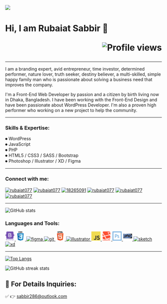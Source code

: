 ![](https://scontent.fdac5-2.fna.fbcdn.net/v/t39.30808-6/274334206_1898743936993353_7796354816690215051_n.jpg?stp=dst-jpg_p180x540&_nc_cat=103&ccb=1-5&_nc_sid=730e14&_nc_eui2=AeFkEsISnCH1xaIJn_eiDp5n1uDCS1v_tFbW4MJLW_-0ViMLHe-8Er7vxwZZT30ZQkbnYLjazaRokOFyblt4NP2p&_nc_ohc=D3pF_tBvXp8AX9qlfZQ&tn=5v4N67Yzq_kNAgHG&_nc_ht=scontent.fdac5-2.fna&oh=00_AT_6ME3bCGtuOT0RgY-ciLZ0cTPokFgYIJULi55rqUHx5A&oe=6237D334)

# Hi, I am Rubaiat Sabbir 👋 <p align="right">![Profile views](https://gpvc.arturio.dev/rubaiat077)</p>  

---

I am a branding expert, avid entrepreneur, time investor, determined performer, nature lover, truth seeker, destiny believer, a multi-skilled, simple happy family man who is passionate about solving a business need that improves the company. <br/>

I'm a Front-End Web Developer by passion and a citizen by birth living now in Dhaka, Bangladesh. I have been working with the Front-End Design and have been passionate about WordPress Developer. I'm also  a proven high performer who working on a new project to help the community.

---

<h3 align="left">Skills & Expertise:</h3>⏺  WordPress 
<br />
⏺ JavaScript 
<br />
⏺ PHP 
<br />
⏺ HTML5 / CSS3 / SASS / Bootstrap  
<br />
⏺ Photoshop / Illustrator / XD / Figma 

---

<h3 align="left">Connect with me:</h3>
<p align="left">
<a href="https://twitter.com/rubaiat077" target="blank"><img align="center" src="https://raw.githubusercontent.com/rahuldkjain/github-profile-readme-generator/master/src/images/icons/Social/twitter.svg" alt="rubaiat077" height="30" width="40" /></a>
<a href="https://linkedin.com/in/rubaiat077" target="blank"><img align="center" src="https://raw.githubusercontent.com/rahuldkjain/github-profile-readme-generator/master/src/images/icons/Social/linked-in-alt.svg" alt="rubaiat077" height="30" width="40" /></a>
<a href="https://stackoverflow.com/users/18265091" target="blank"><img align="center" src="https://raw.githubusercontent.com/rahuldkjain/github-profile-readme-generator/master/src/images/icons/Social/stack-overflow.svg" alt="18265091" height="30" width="40" /></a>
<a href="https://fb.com/rubaiat077" target="blank"><img align="center" src="https://raw.githubusercontent.com/rahuldkjain/github-profile-readme-generator/master/src/images/icons/Social/facebook.svg" alt="rubaiat077" height="30" width="40" /></a>
<a href="https://instagram.com/rubaiat077" target="blank"><img align="center" src="https://raw.githubusercontent.com/rahuldkjain/github-profile-readme-generator/master/src/images/icons/Social/instagram.svg" alt="rubaiat077" height="30" width="40" /></a>
<a href="https://www.behance.net/rubaiat077" target="blank"><img align="center" src="https://raw.githubusercontent.com/rahuldkjain/github-profile-readme-generator/master/src/images/icons/Social/behance.svg" alt="rubaiat077" height="30" width="40" /></a></p>

---

![GitHub stats](https://github-readme-stats.vercel.app/api?username=rubaiat077&show_icons=true&count_private=true)  

<h3 align="left">Languages and Tools:</h3>
<p align="left"> <a href="https://getbootstrap.com" target="_blank" rel="noreferrer"> <img src="https://raw.githubusercontent.com/devicons/devicon/master/icons/bootstrap/bootstrap-plain-wordmark.svg" alt="bootstrap" width="30" height="30"/> </a> <a href="https://www.w3schools.com/css/" target="_blank" rel="noreferrer"> <img src="https://raw.githubusercontent.com/devicons/devicon/master/icons/css3/css3-original-wordmark.svg" alt="css3" width="30" height="30"/> </a> <a href="https://www.figma.com/" target="_blank" rel="noreferrer"> <img src="https://www.vectorlogo.zone/logos/figma/figma-icon.svg" alt="figma" width="30" height="30"/> </a> <a href="https://git-scm.com/" target="_blank" rel="noreferrer"> <img src="https://www.vectorlogo.zone/logos/git-scm/git-scm-icon.svg" alt="git" width="30" height="30"/> </a> <a href="https://www.w3.org/html/" target="_blank" rel="noreferrer"> <img src="https://raw.githubusercontent.com/devicons/devicon/master/icons/html5/html5-original-wordmark.svg" alt="html5" width="30" height="30"/> </a> <a href="https://www.adobe.com/in/products/illustrator.html" target="_blank" rel="noreferrer"> <img src="https://www.vectorlogo.zone/logos/adobe_illustrator/adobe_illustrator-icon.svg" alt="illustrator" width="30" height="30"/> </a> <a href="https://developer.mozilla.org/en-US/docs/Web/JavaScript" target="_blank" rel="noreferrer"> <img src="https://raw.githubusercontent.com/devicons/devicon/master/icons/javascript/javascript-original.svg" alt="javascript" width="30" height="30"/> </a> <a href="https://laravel.com/" target="_blank" rel="noreferrer"> <img src="https://raw.githubusercontent.com/devicons/devicon/master/icons/laravel/laravel-plain-wordmark.svg" alt="laravel" width="30" height="30"/> </a> <a href="https://www.photoshop.com/en" target="_blank" rel="noreferrer"> <img src="https://raw.githubusercontent.com/devicons/devicon/master/icons/photoshop/photoshop-line.svg" alt="photoshop" width="30" height="30"/> </a> <a href="https://www.php.net" target="_blank" rel="noreferrer"> <img src="https://raw.githubusercontent.com/devicons/devicon/master/icons/php/php-original.svg" alt="php" width="30" height="30"/> </a> <a href="https://www.sketch.com/" target="_blank" rel="noreferrer"> <img src="https://www.vectorlogo.zone/logos/sketchapp/sketchapp-icon.svg" alt="sketch" width="30" height="30"/> </a> <a href="https://www.adobe.com/products/xd.html" target="_blank" rel="noreferrer"> <img src="https://cdn.worldvectorlogo.com/logos/adobe-xd.svg" alt="xd" width="30" height="30"/> </a> </p>

---

[![Top Langs](https://github-readme-stats.vercel.app/api/top-langs/?username=rubaiat077)](https://github.com/anuraghazra/github-readme-stats)

![GitHub streak stats](https://github-readme-streak-stats.herokuapp.com/?user=rubaiat077)  

## 📧 For Details Inquiries: 
   ✅ 👉 sabbir286@outlook.com
